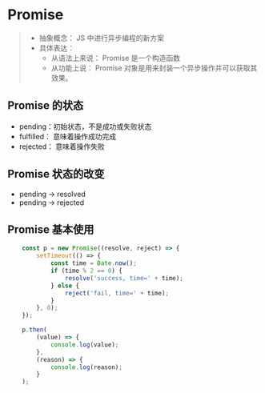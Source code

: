 # Promise
> - 抽象概念： JS 中进行异步编程的新方案
> - 具体表达： 
>   - 从语法上来说： Promise 是一个构造函数
>   - 从功能上说： Promise 对象是用来封装一个异步操作并可以获取其效果。

## Promise 的状态
- pending：初始状态，不是成功或失败状态
- fulfilled： 意味着操作成功完成
- rejected： 意味着操作失败

## Promise 状态的改变
- pending → resolved
- pending → rejected

## Promise 基本使用
```js
    const p = new Promise((resolve, reject) => {
        setTimeout(() => {
            const time = Date.now();
            if (time % 2 == 0) {
                resolve('success, time=' + time);
            } else {
                reject('fail, time=' + time);
            }
        }, 0);
    });

    p.then(
        (value) => {
            console.log(value);
        },
        (reason) => {
            console.log(reason);
        }
    );

```